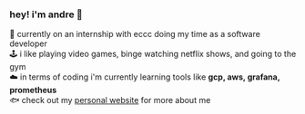 ### hey! i'm andre 👋
🔭 currently on an internship with eccc doing my time as a software developer   
🕹️ i like playing video games, binge watching netflix shows, and going to the gym    
☁️ in terms of coding i'm currently learning tools like **gcp, aws, grafana, prometheus**    
🐟 check out my [personal website](https://www.andrearcaina.me/) for more about me
